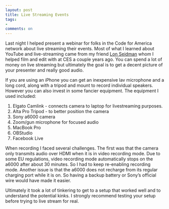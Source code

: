 ```yaml
---
layout: post
title: Live Streaming Events
tags:
-
comments: on
---
```

Last night I helped present a webinar for folks in the Code for America network about live streaming their events. Most of what I learned about YouTube and live-streaming came from my friend [Lon Seidman](http://lon.tv) whom I helped film and edit with at CES a couple years ago. You can spend a lot of money on live streaming but ultimately the goal is to get a decent picture of your presenter and really good audio. 

If you are using an iPhone you can get an inexpensive lav microphone and a long cord, along with a tripod and mount to record individual speakers. However you can also invest in some fancier equipment. The equipment I used included:

1. Elgato Camlink - connects camera to laptop for livestreaming purposes.
2. Alta Pro Tripod - to better position the camera
3. Sony a6000 camera
4. Zoom/gun microphone for focused audio
5. MacBook Pro
6. OBStudio
7. Facebook Live

When recording I faced several challenges. The first was that the camera only transmits audio over HDMI when it is in video recording mode. Due to some EU regulations, video recording mode automatically stops on the a6000 after about 30 minutes. So I had to keep re-enabling recording mode. Another issue is that the a6000 does not recharge from its regular charging port while it is on. So having a backup battery or Sony’s official wire would have made it easier.

Ultimately it took a lot of tinkering to get to a setup that worked well and to understand the potential kinks. I strongly recommend testing your setup before trying to live stream for real. 